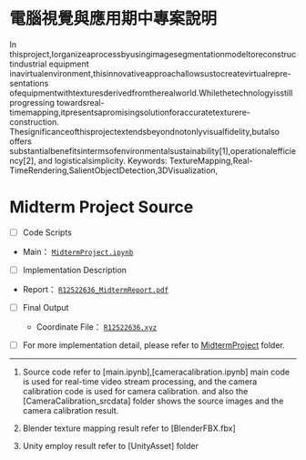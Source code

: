 # 電腦視覺與應用期中專案說明
In thisproject,Iorganizeaprocessbyusingimagesegmentationmodeltoreconstructindustrial
equipment inavirtualenvironment,thisinnovativeapproachallowsustocreatevirtualrepre-
sentations ofequipmentwithtexturesderivedfromtherealworld.Whilethetechnologyisstill
progressing towardsreal-timemapping,itpresentsapromisingsolutionforaccuratetexturere-
construction. Thesignificanceofthisprojectextendsbeyondnotonlyvisualfidelity,butalso
offers substantialbenefitsintermsofenvironmentalsustainability[1],operationalefficiency[2],
and logisticalsimplicity.
Keywords: TextureMapping,Real-TimeRendering,SalientObjectDetection,3DVisualization,


# Midterm Project Source

- [ ]  Code Scripts

  - Main： [`MidtermProject.ipynb`](https://github.com/WuRobber/CVMaterial/blob/main/CV-A/MidtermProject/MidtermProject.ipynb)

- [ ]  Implementation Description

  - Report： [`R12522636_MidtermReport.pdf`](https://github.com/WuRobber/CVMaterial/blob/main/CV-A/MidtermProject/R12522636_MidtermReport.pdf)

- [ ]  Final Output

    - Coordinate File： [`R12522636.xyz`](https://github.com/WuRobber/CVMaterial/blob/main/CV-A/MidtermProject/R12522636.xyz)

- [ ]  For more implementation detail, please refer to [MidtermProject](https://github.com/WuRobber/CVMaterial/blob/main/CV-A/MidtermProject) folder. 

---

1) Source code 
refer to [main.ipynb],[cameracalibration.ipynb]
main code is used for real-time video stream processing, and the camera calibration code is used for camera calibration.
and also the [CameraCalibration_srcdata] folder shows the source images and the camera calibration result.

2) Blender texture mapping result
refer to [BlenderFBX.fbx]

3) Unity employ result
refer to [UnityAsset] folder